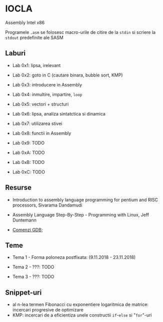 # IOCLA
Assembly Intel x86

Programele ```.asm``` se folosesc macro-urile de citire de la ```stdin``` si scriere la ```stdout``` predefinite ale SASM

## Laburi
- Lab 0x1:  lipsa, irelevant

- Lab 0x2: goto in C (cautare binara, bubble sort, KMP)

- Lab 0x3: introducere in Assembly

- Lab 0x4: inmultire, impartire, `loop`

- Lab 0x5: vectori + structuri

- Lab 0x6: lipsa, analiza sintatctica si dinamica

- Lab 0x7: utilizarea stivei

- Lab 0x8: functii in Assembly

- Lab 0x9: TODO

- Lab 0xA: TODO

- Lab 0xB: TODO

- Lab 0xC: TODO

## Resurse
- Introduction to assembly language programming for pentium and RISC processors, Sivarama Dandamudi

- Assembly Language Step-By-Step - Programming with Linux, Jeff Duntemann

- [Comenzi GDB](http://visualgdb.com/gdbreference/commands/);

## Teme
- Tema 1 - Forma poloneza postfixata: (9.11.2018 - 23.11.2018)

- Tema 2 - ???: TODO

- Tema 3 - ???: TODO

## Snippet-uri
- al n-lea termen Fibonacci cu exponentiere logaritmica de matrice: incercari progresive de optimizare
- KMP: incercari de a eficientiza unele constructii `if`-`else` si "`for`"-uri
